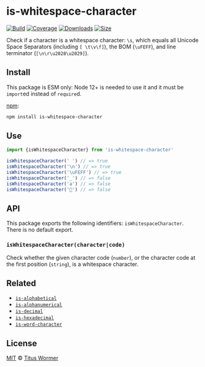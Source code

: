 # is-whitespace-character

[![Build][build-badge]][build]
[![Coverage][coverage-badge]][coverage]
[![Downloads][downloads-badge]][downloads]
[![Size][size-badge]][size]

Check if a character is a whitespace character: `\s`, which equals all Unicode
Space Separators (including `[ \t\v\f]`), the BOM (`\uFEFF`), and line
terminator (`[\n\r\u2028\u2029]`).

## Install

This package is ESM only: Node 12+ is needed to use it and it must be `import`ed
instead of `require`d.

[npm][]:

```sh
npm install is-whitespace-character
```

## Use

```js
import {isWhitespaceCharacter} from 'is-whitespace-character'

isWhitespaceCharacter(' ') // => true
isWhitespaceCharacter('\n') // => true
isWhitespaceCharacter('\uFEFF') // => true
isWhitespaceCharacter('_') // => false
isWhitespaceCharacter('a') // => false
isWhitespaceCharacter('💩') // => false
```

## API

This package exports the following identifiers: `isWhitespaceCharacter`.
There is no default export.

### `isWhitespaceCharacter(character|code)`

Check whether the given character code (`number`), or the character code at the
first position (`string`), is a whitespace character.

## Related

*   [`is-alphabetical`](https://github.com/wooorm/is-alphabetical)
*   [`is-alphanumerical`](https://github.com/wooorm/is-alphanumerical)
*   [`is-decimal`](https://github.com/wooorm/is-decimal)
*   [`is-hexadecimal`](https://github.com/wooorm/is-hexadecimal)
*   [`is-word-character`](https://github.com/wooorm/is-word-character)

## License

[MIT][license] © [Titus Wormer][author]

<!-- Definitions -->

[build-badge]: https://github.com/wooorm/is-whitespace-character/workflows/main/badge.svg

[build]: https://github.com/wooorm/is-whitespace-character/actions

[coverage-badge]: https://img.shields.io/codecov/c/github/wooorm/is-whitespace-character.svg

[coverage]: https://codecov.io/github/wooorm/is-whitespace-character

[downloads-badge]: https://img.shields.io/npm/dm/is-whitespace-character.svg

[downloads]: https://www.npmjs.com/package/is-whitespace-character

[size-badge]: https://img.shields.io/bundlephobia/minzip/is-whitespace-character.svg

[size]: https://bundlephobia.com/result?p=is-whitespace-character

[npm]: https://docs.npmjs.com/cli/install

[license]: license

[author]: https://wooorm.com
